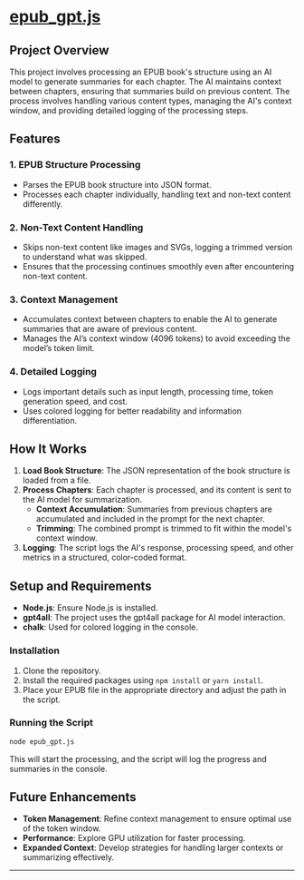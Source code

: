 # [epub_gpt.js](epub_gpt.js)

## Project Overview

This project involves processing an EPUB book's structure using an AI model to generate summaries for each chapter. The AI maintains context between chapters, ensuring that summaries build on previous content. The process involves handling various content types, managing the AI's context window, and providing detailed logging of the processing steps.

## Features

### 1. **EPUB Structure Processing**
- Parses the EPUB book structure into JSON format.
- Processes each chapter individually, handling text and non-text content differently.

### 2. **Non-Text Content Handling**
- Skips non-text content like images and SVGs, logging a trimmed version to understand what was skipped.
- Ensures that the processing continues smoothly even after encountering non-text content.

### 3. **Context Management**
- Accumulates context between chapters to enable the AI to generate summaries that are aware of previous content.
- Manages the AI’s context window (4096 tokens) to avoid exceeding the model’s token limit.

### 4. **Detailed Logging**
- Logs important details such as input length, processing time, token generation speed, and cost.
- Uses colored logging for better readability and information differentiation.

## How It Works

1. **Load Book Structure**: The JSON representation of the book structure is loaded from a file.
2. **Process Chapters**: Each chapter is processed, and its content is sent to the AI model for summarization.
    - **Context Accumulation**: Summaries from previous chapters are accumulated and included in the prompt for the next chapter.
    - **Trimming**: The combined prompt is trimmed to fit within the model's context window.
3. **Logging**: The script logs the AI's response, processing speed, and other metrics in a structured, color-coded format.

## Setup and Requirements

- **Node.js**: Ensure Node.js is installed.
- **gpt4all**: The project uses the gpt4all package for AI model interaction.
- **chalk**: Used for colored logging in the console.

### Installation

1. Clone the repository.
2. Install the required packages using `npm install` or `yarn install`.
3. Place your EPUB file in the appropriate directory and adjust the path in the script.

### Running the Script

```bash
node epub_gpt.js
```

This will start the processing, and the script will log the progress and summaries in the console.

## Future Enhancements

- **Token Management**: Refine context management to ensure optimal use of the token window.
- **Performance**: Explore GPU utilization for faster processing.
- **Expanded Context**: Develop strategies for handling larger contexts or summarizing effectively.

---